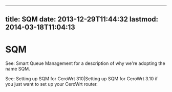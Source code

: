 
---
title: SQM
date: 2013-12-29T11:44:32
lastmod: 2014-03-18T11:04:13
---
SQM
===

See: <link>Smart Queue Management</link> for a description of why we're
adopting the name SQM.

See: <link>Setting up SQM for CeroWrt 310|Setting up SQM for CeroWrt
3.10</link> if you just want to set up your CeroWrt router.
